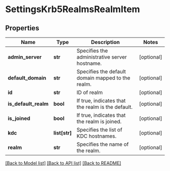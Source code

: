 # SettingsKrb5RealmsRealmItem

## Properties
Name | Type | Description | Notes
------------ | ------------- | ------------- | -------------
**admin_server** | **str** | Specifies the administrative server hostname. | [optional] 
**default_domain** | **str** | Specifies the default domain mapped to the realm. | [optional] 
**id** | **str** | ID of realm | [optional] 
**is_default_realm** | **bool** | If true, indicates that the realm is the default. | [optional] 
**is_joined** | **bool** | If true, indicates that the realm is joined. | [optional] 
**kdc** | **list[str]** | Specifies the list of KDC hostnames. | [optional] 
**realm** | **str** | Specifies the name of the realm. | [optional] 

[[Back to Model list]](../README.md#documentation-for-models) [[Back to API list]](../README.md#documentation-for-api-endpoints) [[Back to README]](../README.md)


